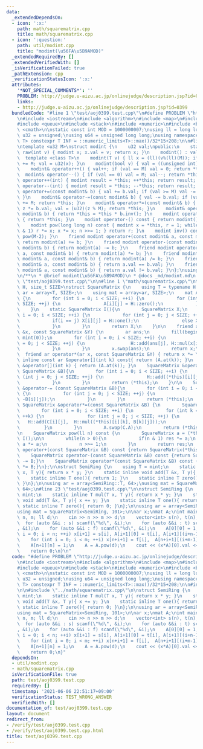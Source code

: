 ```yaml
---
data:
  _extendedDependsOn:
  - icon: ':x:'
    path: math/squarematrix.cpp
    title: math/squarematrix.cpp
  - icon: ':question:'
    path: util/modint.cpp
    title: "modint(\u56FA\u5B9AMOD)"
  _extendedRequiredBy: []
  _extendedVerifiedWith: []
  _isVerificationFailed: true
  _pathExtension: cpp
  _verificationStatusIcon: ':x:'
  attributes:
    '*NOT_SPECIAL_COMMENTS*': ''
    PROBLEM: http://judge.u-aizu.ac.jp/onlinejudge/description.jsp?id=0399
    links:
    - http://judge.u-aizu.ac.jp/onlinejudge/description.jsp?id=0399
  bundledCode: "#line 1 \"test/aoj0399.test.cpp\"\n#define PROBLEM \"http://judge.u-aizu.ac.jp/onlinejudge/description.jsp?id=0399\"\
    \n#include <iostream>\n#include <algorithm>\n#include <map>\n#include <set>\n\
    #include <queue>\n#include <stack>\n#include <numeric>\n#include <bitset>\n#include\
    \ <cmath>\n\nstatic const int MOD = 1000000007;\nusing ll = long long;\nusing\
    \ u32 = unsigned;\nusing u64 = unsigned long long;\nusing namespace std;\n\ntemplate<class\
    \ T> constexpr T INF = ::numeric_limits<T>::max()/32*15+208;\n\n#line 1 \"util/modint.cpp\"\
    \ntemplate <u32 M>\nstruct modint {\n    u32 val;\npublic:\n    static modint\
    \ raw(int v) { modint x; x.val = v; return x; }\n    modint() : val(0) {}\n  \
    \  template <class T>\n    modint(T v) { ll x = (ll)(v%(ll)(M)); if (x < 0) x\
    \ += M; val = u32(x); }\n    modint(bool v) { val = ((unsigned int)(v) % M); }\n\
    \    modint& operator++() { val++; if (val == M) val = 0; return *this; }\n  \
    \  modint& operator--() { if (val == 0) val = M; val--; return *this; }\n    modint\
    \ operator++(int) { modint result = *this; ++*this; return result; }\n    modint\
    \ operator--(int) { modint result = *this; --*this; return result; }\n    modint&\
    \ operator+=(const modint& b) { val += b.val; if (val >= M) val -= M; return *this;\
    \ }\n    modint& operator-=(const modint& b) { val -= b.val; if (val >= M) val\
    \ += M; return *this; }\n    modint& operator*=(const modint& b) { u64 z = val;\
    \ z *= b.val; val = (u32)(z % M); return *this; }\n    modint& operator/=(const\
    \ modint& b) { return *this = *this * b.inv(); }\n    modint operator+() const\
    \ { return *this; }\n    modint operator-() const { return modint() - *this; }\n\
    \    modint pow(long long n) const { modint x = *this, r = 1; while (n) { if (n\
    \ & 1) r *= x; x *= x; n >>= 1; } return r; }\n    modint inv() const { return\
    \ pow(M-2); }\n    friend modint operator+(const modint& a, const modint& b) {\
    \ return modint(a) += b; }\n    friend modint operator-(const modint& a, const\
    \ modint& b) { return modint(a) -= b; }\n    friend modint operator*(const modint&\
    \ a, const modint& b) { return modint(a) *= b; }\n    friend modint operator/(const\
    \ modint& a, const modint& b) { return modint(a) /= b; }\n    friend bool operator==(const\
    \ modint& a, const modint& b) { return a.val == b.val; }\n    friend bool operator!=(const\
    \ modint& a, const modint& b) { return a.val != b.val; }\n};\nusing mint = modint<MOD>;\n\
    \n/**\n * @brief modint(\u56FA\u5B9AMOD)\n * @docs _md/modint.md\n */\n#line 21\
    \ \"test/aoj0399.test.cpp\"\n\n#line 1 \"math/squarematrix.cpp\"\ntemplate<class\
    \ H, size_t SIZE>\nstruct SquareMatrix {\n    using T = typename H::T;\n    using\
    \ ar = array<T, SIZE>;\n    using mat = array<ar, SIZE>;\n    mat A;\n    SquareMatrix()\
    \ {\n        for (int i = 0; i < SIZE; ++i) {\n            for (int j = 0; j <\
    \ SIZE; ++j) {\n                A[i][j] = H::zero();\n            }\n        }\n\
    \    }\n    static SquareMatrix I(){\n        SquareMatrix X;\n        for (int\
    \ i = 0; i < SIZE; ++i) {\n            for (int j = 0; j < SIZE; ++j) {\n    \
    \            if(i == j) X[i][j] = H::one();\n                else X[i][j] = H::zero();\n\
    \            }\n        }\n        return X;\n    }\n\n    friend ar operator*=(ar\
    \ &x, const SquareMatrix &Y) {\n        ar ans;\n        fill(begin(ans), end(ans),\
    \ mint(0));\n        for (int i = 0; i < SIZE; ++i) {\n            for (int j\
    \ = 0; j < SIZE; ++j) {\n                 H::add(ans[j], H::mul(x[i], Y[i][j]));\n\
    \            }\n        }\n        x.swap(ans);\n        return x;\n    }\n  \
    \  friend ar operator*(ar x, const SquareMatrix &Y) { return x *= Y; }\n\n   \
    \ inline const ar &operator[](int k) const{ return (A.at(k)); }\n    inline ar\
    \ &operator[](int k) { return (A.at(k)); }\n    SquareMatrix &operator+= (const\
    \ SquareMatrix &B){\n        for (int i = 0; i < SIZE; ++i) {\n            for\
    \ (int j = 0; j < SIZE; ++j) {\n                H::add((*this)[i][j], B[i][j]);\n\
    \            }\n        }\n        return (*this);\n    }\n\n    SquareMatrix\
    \ &operator-= (const SquareMatrix &B){\n        for (int i = 0; i < SIZE; ++i)\
    \ {\n            for (int j = 0; j < SIZE; ++j) {\n                H::add((*this)[i][j],\
    \ -B[i][j]);\n            }\n        }\n        return (*this);\n    }\n\n   \
    \ SquareMatrix &operator*=(const SquareMatrix &B) {\n        SquareMatrix C{};\n\
    \        for (int i = 0; i < SIZE; ++i) {\n            for (int k = 0; k < SIZE;\
    \ ++k) {\n                for (int j = 0; j < SIZE; ++j) {\n                 \
    \   H::add(C[i][j],  H::mul((*this)[i][k], B[k][j]));\n                }\n   \
    \         }\n        }\n        A.swap(C.A);\n        return (*this);\n    }\n\
    \n    SquareMatrix pow(ll n) const {\n        SquareMatrix a = (*this), res =\
    \ I();\n\n        while(n > 0){\n            if(n & 1) res *= a;\n           \
    \ a *= a;\n            n >>= 1;\n        }\n        return res;\n    }\n    SquareMatrix\
    \ operator+(const SquareMatrix &B) const {return SquareMatrix(*this) += B;}\n\
    \    SquareMatrix operator-(const SquareMatrix &B) const {return SquareMatrix(*this)\
    \ -= B;}\n    SquareMatrix operator*(const SquareMatrix &B) const {return SquareMatrix(*this)\
    \ *= B;}\n};\n\nstruct SemiRing {\n    using T = mint;\n    static inline T mul(T\
    \ x, T y){ return x * y; }\n    static inline void add(T &x, T y){ x += y; }\n\
    \    static inline T one(){ return 1; }\n    static inline T zero(){ return 0;\
    \ }\n};\n\nusing ar = array<SemiRing::T, 64>;\nusing mat = SquareMatrix<SemiRing,\
    \ 64>;\n#line 23 \"test/aoj0399.test.cpp\"\n\nstruct SemiRing {\n    using T =\
    \ mint;\n    static inline T mul(T x, T y){ return x * y; }\n    static inline\
    \ void add(T &x, T y){ x += y; }\n    static inline T one(){ return 1; }\n   \
    \ static inline T zero(){ return 0; }\n};\n\nusing ar = array<SemiRing::T, 101>;\n\
    using mat = SquareMatrix<SemiRing, 101>;\n\nar x;\nmat A;\nint main() {\n    int\
    \ n, m; ll d;\n    cin >> n >> m >> d;\n    vector<int> s(n), t(n), f(m);\n  \
    \  for (auto &&i : s) scanf(\"%d\", &i);\n    for (auto &&i : t) scanf(\"%d\"\
    , &i);\n    for (auto &&i : f) scanf(\"%d\", &i);\n    A[0][0] = 1;\n    for (int\
    \ i = 0; i < n; ++i) x[i+1] = s[i], A[i+1][0] = t[i], A[i+1][(i+n-1)%n+1] = 1;\n\
    \    for (int i = 0; i < m; ++i) x[n+i+1] = f[i],  A[n+i+1][(i+m-1)%m+n+1] = 1;\n\
    \    A[n+1][n] = 1;\n    A = A.pow(d);\n    cout << (x*A)[0].val << \"\\n\";\n\
    \    return 0;\n}\n"
  code: "#define PROBLEM \"http://judge.u-aizu.ac.jp/onlinejudge/description.jsp?id=0399\"\
    \n#include <iostream>\n#include <algorithm>\n#include <map>\n#include <set>\n\
    #include <queue>\n#include <stack>\n#include <numeric>\n#include <bitset>\n#include\
    \ <cmath>\n\nstatic const int MOD = 1000000007;\nusing ll = long long;\nusing\
    \ u32 = unsigned;\nusing u64 = unsigned long long;\nusing namespace std;\n\ntemplate<class\
    \ T> constexpr T INF = ::numeric_limits<T>::max()/32*15+208;\n\n#include \"../util/modint.cpp\"\
    \n\n#include \"../math/squarematrix.cpp\"\n\nstruct SemiRing {\n    using T =\
    \ mint;\n    static inline T mul(T x, T y){ return x * y; }\n    static inline\
    \ void add(T &x, T y){ x += y; }\n    static inline T one(){ return 1; }\n   \
    \ static inline T zero(){ return 0; }\n};\n\nusing ar = array<SemiRing::T, 101>;\n\
    using mat = SquareMatrix<SemiRing, 101>;\n\nar x;\nmat A;\nint main() {\n    int\
    \ n, m; ll d;\n    cin >> n >> m >> d;\n    vector<int> s(n), t(n), f(m);\n  \
    \  for (auto &&i : s) scanf(\"%d\", &i);\n    for (auto &&i : t) scanf(\"%d\"\
    , &i);\n    for (auto &&i : f) scanf(\"%d\", &i);\n    A[0][0] = 1;\n    for (int\
    \ i = 0; i < n; ++i) x[i+1] = s[i], A[i+1][0] = t[i], A[i+1][(i+n-1)%n+1] = 1;\n\
    \    for (int i = 0; i < m; ++i) x[n+i+1] = f[i],  A[n+i+1][(i+m-1)%m+n+1] = 1;\n\
    \    A[n+1][n] = 1;\n    A = A.pow(d);\n    cout << (x*A)[0].val << \"\\n\";\n\
    \    return 0;\n}"
  dependsOn:
  - util/modint.cpp
  - math/squarematrix.cpp
  isVerificationFile: true
  path: test/aoj0399.test.cpp
  requiredBy: []
  timestamp: '2021-06-06 22:51:17+09:00'
  verificationStatus: TEST_WRONG_ANSWER
  verifiedWith: []
documentation_of: test/aoj0399.test.cpp
layout: document
redirect_from:
- /verify/test/aoj0399.test.cpp
- /verify/test/aoj0399.test.cpp.html
title: test/aoj0399.test.cpp
---
```


